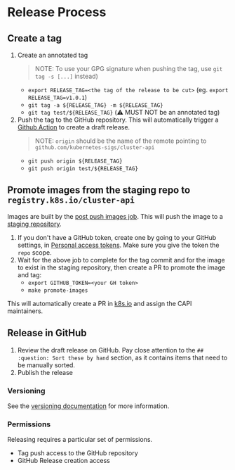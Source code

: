 # Release Process

## Create a tag

1. Create an annotated tag
   > NOTE: To use your GPG signature when pushing the tag, use `git tag -s [...]` instead)
   - `export RELEASE_TAG=<the tag of the release to be cut>` (eg. `export RELEASE_TAG=v1.0.1`)
   - `git tag -a ${RELEASE_TAG} -m ${RELEASE_TAG}`
   - `git tag test/${RELEASE_TAG}` (:warning: MUST NOT be an annotated tag)
1. Push the tag to the GitHub repository. This will automatically trigger a [Github Action](https://github.com/kubernetes-sigs/cluster-api/actions) to create a draft release.
   > NOTE: `origin` should be the name of the remote pointing to `github.com/kubernetes-sigs/cluster-api`
   - `git push origin ${RELEASE_TAG}`
   - `git push origin test/${RELEASE_TAG}`

## Promote images from the staging repo to `registry.k8s.io/cluster-api`

Images are built by the [post push images job](https://testgrid.k8s.io/sig-cluster-lifecycle-image-pushes#post-cluster-api-push-images). This will push the image to a [staging repository](https://console.cloud.google.com/gcr/images/k8s-staging-cluster-api).

1. If you don't have a GitHub token, create one by going to your GitHub settings, in [Personal access tokens](https://github.com/settings/tokens). Make sure you give the token the `repo` scope.
1. Wait for the above job to complete for the tag commit and for the image to exist in the staging repository, then create a PR to promote the image and tag:
   - `export GITHUB_TOKEN=<your GH token>`
   - `make promote-images`

This will automatically create a PR in [k8s.io](https://github.com/kubernetes/k8s.io) and assign the CAPI maintainers.

## Release in GitHub

1. Review the draft release on GitHub. Pay close attention to the `## :question: Sort these by hand` section, as it contains items that need to be manually sorted.
1. Publish the release

### Versioning

See the [versioning documentation](./../../CONTRIBUTING.md#versioning) for more information.

### Permissions

Releasing requires a particular set of permissions.

* Tag push access to the GitHub repository
* GitHub Release creation access
